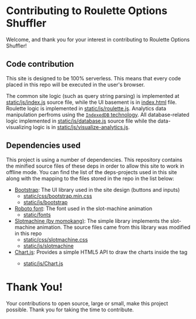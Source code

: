 # Contributing to Roulette Options Shuffler

Welcome, and thank you for your interest in contributing to Roulette Options Shuffler!

## Code contribution

This site is designed to be 100% serverless. This means that every code placed in this repo will be executed in the user's browser.

The common site logic (such as query string parsing) is implemented at [static/js/index.js](./static/js/index.js) source file, while the UI basement is in [index.html](./index.html) file. Roulette logic is implemented in [static/js/roulette.js](./static/js/roulette.js). Analytics data manipulation perfroms using the [`IndexedDB` technology](https://www.w3.org/TR/IndexedDB/). All database-related logic implemented in [static/js/database.js](./static/js/database.js) source file while the data-visualizing logic is in [static/js/visualize-analytics.js](./static/js/database.js).

## Dependencies used

This project is using a number of dependencies. This repository contains the minified source files of these deps in order to allow this site to work in offline mode. You can find the list of the deps-projects used in this site along with the mapping to the files stored in the repo in the list below:

- [Bootstrap](https://getbootstrap.com/): The UI library used in the site design (buttons and inputs)
  - [static/css/bootstrap.min.css](./static/css/bootstrap.min.css)
  - [static/js/bootstrap](./static/js/bootstrap/)
- [Roboto font](https://fonts.google.com/specimen/Roboto?preview.text_type=custom): The font used in the slot-machine animation
  - [static/fonts](./static/fonts/)
- [Slotmachine (by momokang)](https://momokang.github.io/slotmachine/): The simple library implements the slot-machine animation. The source files came from this library was modified in this repo
  - [static/css/slotmachine.css](./static/css/slotmachine.css)
  - [static/js/slotmachine](./static/js/slotmachine/)
- [Chart.js](https://www.chartjs.org/docs/latest/): Provides a simple HTML5 API to draw the charts inside the <canvas> tag
  - [static/js/Chart.js](./static/js/Chart.js/)

# Thank You!

Your contributions to open source, large or small, make this project possible. Thank you for taking the time to contribute.

